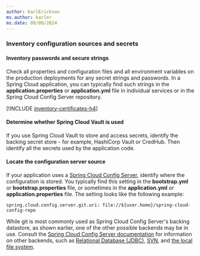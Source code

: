 ```yaml
---
author: KarlErickson
ms.author: karler
ms.date: 09/09/2024
---
```


### Inventory configuration sources and secrets

#### Inventory passwords and secure strings

Check all properties and configuration files and all environment variables on the production deployments for any secret strings and passwords. In a Spring Cloud application, you can typically find such strings in the **application.properties** or **application.yml** file in individual services or in the Spring Cloud Config Server repository.

[!INCLUDE [inventory-certificates-h4](inventory-certificates-h4.md)]

#### Determine whether Spring Cloud Vault is used

If you use Spring Cloud Vault to store and access secrets, identify the backing secret store - for example, HashiCorp Vault or CredHub. Then identify all the secrets used by the application code.

#### Locate the configuration server source

If your application uses a [Spring Cloud Config Server](https://docs.spring.io/spring-cloud-config/docs/current/reference/html/#_spring_cloud_config_server), identify where the configuration is stored. You typically find this setting in the **bootstrap.yml** or **bootstrap.properties** file, or sometimes in the **application.yml** or **application.properties** file. The setting looks like the following example:

```properties
spring.cloud.config.server.git.uri: file://${user.home}/spring-cloud-config-repo
```

While git is most commonly used as Spring Cloud Config Server's backing datastore, as shown earlier, one of the other possible backends may be in use. Consult the [Spring Cloud Config Server documentation](https://docs.spring.io/spring-cloud-config/docs/current/reference/html/#_environment_repository) for information on other backends, such as [Relational Database (JDBC)](https://docs.spring.io/spring-cloud-config/docs/current/reference/html/#_jdbc_backend), [SVN](https://docs.spring.io/spring-cloud-config/docs/current/reference/html/#_version_control_backend_filesystem_use), and [the local file system](https://docs.spring.io/spring-cloud-config/docs/current/reference/html/#_file_system_backend).

